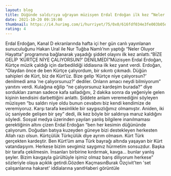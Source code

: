 ```yaml
--- 
layout: blog
title: Düğünde saldırıya uğrayan müzisyen Erdal Erdoğan ilk kez “Neler Oluyor Hayatta”ya konuştu!
date: 2021-10-20 09:19:00
thumbnail: https://i4.hurimg.com/i/hurriyet/75/0x0/616fdf034e3fe003b05d4f8f.jpg
rating: 4
---
```

Erdal Erdoğan, Kanal D ekranlarında hafta içi her gün canlı yayınlanan sunuculuğunu Hakan Ural ile Nur Tuğba Namlı’nın yaptığı “Neler Oluyor Hayatta” programına bağlanarak yaşadığı şiddet olayını ilk kez anlattı.“BİZE GELİP ‘KÜRTÇE NİYE ÇALIYORSUN?’ DENİLMEDİ”Müzisyen Erdal Erdoğan, Kürtçe müzik çaldığı için darbedildiği iddiasına ilk kez yanıt verdi. Erdoğan, “Olaydan önce de ben Kürtçe çalıyordum, bir sıkıntı çıkmadı. Düğün sahipleri de Kürt, biz de Kürt’üz. Bize gelip ‘Kürtçe niye çalıyorsun?’ denilmedi ama ‘ne çalıyorsunuz?’ dediler. Onların amacı neydi bilmiyorum” yanıtını verdi. Kulağına eğilip “ne çalıyorsunuz kardeşim burada?” diye sordukları zaman sadece kafa salladığını, 2 dakika sonra da yeğeniyle gelen kişinin kendisini darbettiğini anlattı. Şiddete anlam veremediğini söyleyen müzisyen “bu saldırı niye oldu bunun cevabını biz kendi kendimize de veremiyoruz. Karşı tarafa kesinlikle bir saygısızlığımız olmamıştır. Aniden, iki üç saniyede gelişen bir şey” dedi, ilk kez böyle bir saldırıya maruz kaldığını söyledi. Sosyal medya üzerinden yayılan yanlış bilgilere inanılmaması gerektiğinin altını çizen Erdal Erdoğan “ben her kesimin düğününde çalıyorum. Doğudan batıya kuzeyden güneye bizi destekleyen herkesten Allah razı olsun. Kürtçülük Türkçülük diye ayrım olmasın. Kürt Türk gerçekten kardeştir. Ben Kürt’üm ama Türk bayrağı altında yaşayan bir Kürt vatandaşıyım. Herkese bizim sevgimiz saygımız hürmetim sonsuzdur. Başka bir tarafa çekilmesin. İnsanları birbirine kırdırmak, kavga… bunlar yanlış şeyler. Bizim kavgayla gürültüyle işimiz olmaz barış diliyorum herkese” sözleriyle olaya açıklık getirdi.Gözden KaçmasınBurak Özçivit'ten 'set çalışanlarına hakaret' iddialarına yanıtHaberi görüntüle  